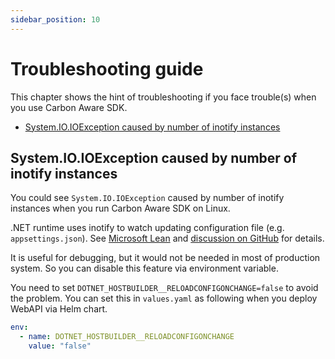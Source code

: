 ```yaml
---
sidebar_position: 10
---
```


# Troubleshooting guide

This chapter shows the hint of troubleshooting if you face trouble(s) when you use Carbon Aware SDK.

- [System.IO.IOException caused by number of inotify instances](#systemioioexception-caused-by-number-of-inotify-instances)

## System.IO.IOException caused by number of inotify instances

You could see `System.IO.IOException` caused by number of inotify instances when you run Carbon Aware SDK on Linux.

.NET runtime uses inotify to watch updating configuration file (e.g. `appsettings.json`). See [Microsoft Lean](https://learn.microsoft.com/en-us/aspnet/core/host-and-deploy/docker/?view=aspnetcore-8.0) and [discussion on GitHub](https://github.com/dotnet/AspNetCore.Docs/issues/19814) for details.

It is useful for debugging, but it would not be needed in most of production system. So you can disable this feature via environment variable.

You need to set `DOTNET_HOSTBUILDER__RELOADCONFIGONCHANGE=false` to avoid the problem. You can set this in `values.yaml` as following when you deploy WebAPI via Helm chart.

```yaml
env:
  - name: DOTNET_HOSTBUILDER__RELOADCONFIGONCHANGE
    value: "false"
```
